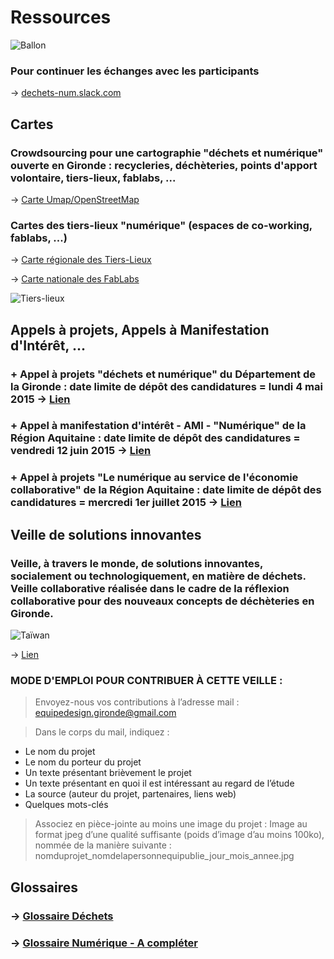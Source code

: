 # Ressources

![Ballon](https://framapic.org/ks1QW9wto4Js/qiuA9Yq5)

### Pour continuer les échanges avec les participants

-> [dechets-num.slack.com](https://gymkhana.slack.com/messages/general/files/F042L6AGD/)

## Cartes

### Crowdsourcing pour une cartographie "déchets et numérique" ouverte en Gironde : recycleries, déchèteries, points d'apport volontaire, tiers-lieux, fablabs, ...

-> [Carte Umap/OpenStreetMap](http://umap.openstreetmap.fr/fr/map/dechets-et-numerique_31735#9/44.8383/-0.6317)

### Cartes des tiers-lieux "numérique" (espaces de co-working, fablabs, ...)

-> [Carte régionale des Tiers-Lieux](http://coop.tierslieux.net/espace-ouverts-et-en-projets/)

-> [Carte nationale des FabLabs](http://www.makery.info/map-labs/)

![Tiers-lieux](https://framapic.org/Kl81rbFqDvuq/kqkWpRl6)

## Appels à projets, Appels à Manifestation d'Intérêt, ...

### + Appel à projets "déchets et numérique" du Département de la Gironde : date limite de dépôt des candidatures = lundi 4 mai 2015 -> [Lien](http://www.gironde.fr/jcms/cgw_74981/appel-a-projets-dechets-et-numerique)

### + Appel à manifestation d'intérêt - AMI - "Numérique" de la Région Aquitaine : date limite de dépôt des candidatures = vendredi 12 juin 2015 -> [Lien](http://les-aides.aquitaine.fr/article1141.html)

### + Appel à projets "Le numérique au service de l'économie collaborative" de la Région Aquitaine : date limite de dépôt des candidatures = mercredi 1er juillet 2015 -> [Lien](http://les-aides.aquitaine.fr/article1154.html)

## Veille de solutions innovantes

### Veille, à travers le monde, de solutions innovantes, socialement ou technologiquement, en matière de déchets. Veille collaborative réalisée dans le cadre de la réflexion collaborative pour des nouveaux concepts de déchèteries en Gironde. 

![Taïwan](https://framapic.org/n3Nk3KgCdggl/w0dPzLH9)

-> [Lien](https://veillenouveauxconceptsdecheteries.wordpress.com/)

### MODE D'EMPLOI POUR CONTRIBUER À CETTE VEILLE :

> Envoyez-nous vos contributions à l’adresse mail : equipedesign.gironde@gmail.com

> Dans le corps du mail, indiquez :
- Le nom du projet
- Le nom du porteur du projet
- Un texte présentant brièvement le projet
- Un texte présentant en quoi il est intéressant au regard de l’étude
- La source (auteur du projet, partenaires, liens web)
- Quelques mots-clés
> Associez en pièce-jointe au moins une image du projet : Image au format jpeg d’une qualité suffisante (poids d’image d’au moins 100ko), nommée de la manière suivante : nomduprojet_nomdelapersonnequipublie_jour_mois_annee.jpg


## Glossaires

### -> [Glossaire Déchets](http://dechets-num.meteor.com/contributions/scopyleft/dechets-num-contribution/Glossaire-dechets)

### -> [Glossaire Numérique - A compléter](http://dechets-num.meteor.com/contributions/scopyleft/dechets-num-contribution/Glossaire-numerique)
